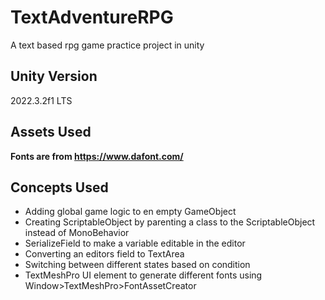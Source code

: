 # TextAdventureRPG
A text based rpg game practice project in unity

## Unity Version
2022.3.2f1 LTS

## Assets Used
**Fonts are from https://www.dafont.com/**

## Concepts Used
- Adding global game logic to en empty GameObject
- Creating ScriptableObject by parenting a class to the ScriptableObject instead of MonoBehavior
- SerializeField to make a variable editable in the editor
- Converting an editors field to TextArea
- Switching between different states based on condition
- TextMeshPro UI element to generate different fonts using Window>TextMeshPro>FontAssetCreator
